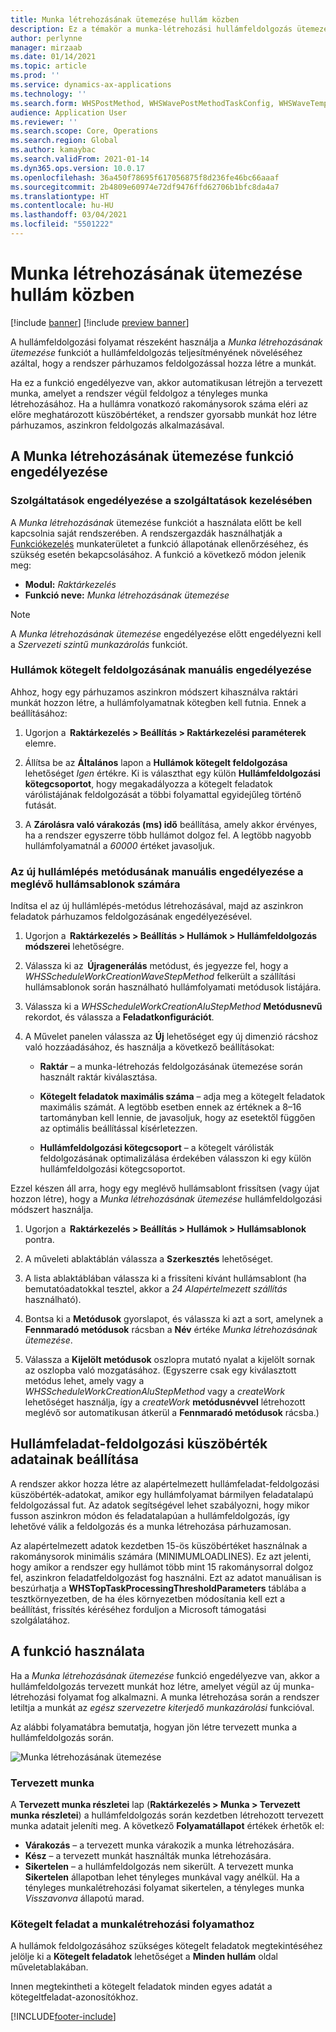 ```yaml
---
title: Munka létrehozásának ütemezése hullám közben
description: Ez a témakör a munka-létrehozási hullámfeldolgozás ütemezésének beállítását és használatát ismerteti.
author: perlynne
manager: mirzaab
ms.date: 01/14/2021
ms.topic: article
ms.prod: ''
ms.service: dynamics-ax-applications
ms.technology: ''
ms.search.form: WHSPostMethod, WHSWavePostMethodTaskConfig, WHSWaveTemplateTable, WHSParameters, WHSWaveTableListPage, WHSWorkTableListPage, WHSWorkTable, BatchJobEnhanced, WHSPlannedWorkOrder
audience: Application User
ms.reviewer: ''
ms.search.scope: Core, Operations
ms.search.region: Global
ms.author: kamaybac
ms.search.validFrom: 2021-01-14
ms.dyn365.ops.version: 10.0.17
ms.openlocfilehash: 36a450f78695f617056875f8d236fe46bc66aaaf
ms.sourcegitcommit: 2b4809e60974e72df9476ffd62706b1bfc8da4a7
ms.translationtype: HT
ms.contentlocale: hu-HU
ms.lasthandoff: 03/04/2021
ms.locfileid: "5501222"
---
```

# <a name="schedule-work-creation-during-wave"></a>Munka létrehozásának ütemezése hullám közben

[!include [banner](../../includes/banner.md)]
[!include [preview banner](../includes/preview-banner.md)]

A hullámfeldolgozási folyamat részeként használja a *Munka létrehozásának ütemezése* funkciót a hullámfeldolgozás teljesítményének növeléséhez azáltal, hogy a rendszer párhuzamos feldolgozással hozza létre a munkát.

Ha ez a funkció engedélyezve van, akkor automatikusan létrejön a tervezett munka, amelyet a rendszer végül feldolgoz a tényleges munka létrehozásához. Ha a hullámra vonatkozó rakománysorok száma eléri az előre meghatározott küszöbértéket, a rendszer gyorsabb munkát hoz létre párhuzamos, aszinkron feldolgozás alkalmazásával.

## <a name="enable-the-schedule-work-creation-feature"></a>A Munka létrehozásának ütemezése funkció engedélyezése

### <a name="enable-the-feature-in-feature-management"></a>Szolgáltatások engedélyezése a szolgáltatások kezelésében

A *Munka létrehozásának* ütemezése funkciót a használata előtt be kell kapcsolnia saját rendszerében. A rendszergazdák használhatják a [Funkciókezelés](../../fin-ops-core/fin-ops/get-started/feature-management/feature-management-overview.md) munkaterületet a funkció állapotának ellenőrzéséhez, és szükség esetén bekapcsolásához. A funkció a következő módon jelenik meg:

- **Modul:** *Raktárkezelés*
- **Funkció neve:** *Munka létrehozásának ütemezése*

> [!NOTE]
> A *Munka létrehozásának ütemezése* engedélyezése előtt engedélyezni kell a *Szervezeti szintű munkazárolás* funkciót.

### <a name="manually-enable-batch-processing-of-waves"></a>Hullámok kötegelt feldolgozásának manuális engedélyezése

Ahhoz, hogy egy párhuzamos aszinkron módszert kihasználva raktári munkát hozzon létre, a hullámfolyamatnak kötegben kell futnia. Ennek a beállításához:

1. Ugorjon a  **Raktárkezelés \> Beállítás \> Raktárkezelési paraméterek** elemre.

1. Állítsa be az **Általános** lapon a **Hullámok kötegelt feldolgozása** lehetőséget *Igen* értékre. Ki is választhat egy külön **Hullámfeldolgozási kötegcsoportot**, hogy megakadályozza a kötegelt feladatok várólistájának feldolgozását a többi folyamattal egyidejűleg történő futását.

1. A **Zárolásra való várakozás (ms) idő** beállítása, amely akkor érvényes, ha a rendszer egyszerre több hullámot dolgoz fel. A legtöbb nagyobb hullámfolyamatnál a *60000* értéket javasoljuk.

### <a name="manually-enable-the-new-wave-step-method-for-existing-wave-templates"></a>Az új hullámlépés metódusának manuális engedélyezése a meglévő hullámsablonok számára

Indítsa el az új hullámlépés-metódus létrehozásával, majd az aszinkron feladatok párhuzamos feldolgozásának engedélyezésével.

1. Ugorjon a  **Raktárkezelés \> Beállítás \> Hullámok \> Hullámfeldolgozás módszerei** lehetőségre.

1. Válassza ki az  **Újragenerálás** metódust, és jegyezze fel, hogy a *WHSScheduleWorkCreationWaveStepMethod* felkerült a szállítási hullámsablonok során használható hullámfolyamati metódusok listájára.

1. Válassza ki a *WHSScheduleWorkCreationAluStepMethod* **Metódusnevű** rekordot, és válassza a **Feladatkonfigurációt**.

1. A Művelet panelen válassza az **Új** lehetőséget egy új dimenzió rácshoz való hozzáadásához, és használja a következő beállításokat:

    - **Raktár** – a munka-létrehozás feldolgozásának ütemezése során használt raktár kiválasztása.

    - **Kötegelt feladatok maximális száma** – adja meg a kötegelt feladatok maximális számát. A legtöbb esetben ennek az értéknek a 8–16 tartományban kell lennie, de javasoljuk, hogy az esetektől függően az optimális beállítással kísérletezzen.

    - **Hullámfeldolgozási kötegcsoport** – a kötegelt várólisták feldolgozásának optimalizálása érdekében válasszon ki egy külön hullámfeldolgozási kötegcsoportot.

Ezzel készen áll arra, hogy egy meglévő hullámsablont frissítsen (vagy újat hozzon létre), hogy a *Munka létrehozásának ütemezése* hullámfeldolgozási módszert használja.

1. Ugorjon a  **Raktárkezelés \> Beállítás \> Hullámok \> Hullámsablonok** pontra.

1. A műveleti ablaktáblán válassza a **Szerkesztés** lehetőséget.

1. A lista ablaktáblában válassza ki a frissíteni kívánt hullámsablont (ha bemutatóadatokkal tesztel, akkor a *24 Alapértelmezett szállítás* használható).

1. Bontsa ki a **Metódusok** gyorslapot, és válassza ki azt a sort, amelynek a **Fennmaradó metódusok** rácsban a **Név** értéke *Munka létrehozásának ütemezése*.

1. Válassza a **Kijelölt metódusok** oszlopra mutató nyalat a kijelölt sornak az oszlopba való mozgatásához. (Egyszerre csak egy kiválasztott metódus lehet, amely vagy a *WHSScheduleWorkCreationAluStepMethod* vagy a *createWork* lehetőséget használja, így a *createWork* **metódusnévvel** létrehozott meglévő sor automatikusan átkerül a **Fennmaradó metódusok** rácsba.)

## <a name="set-wave-task-processing-threshold-data"></a>Hullámfeladat-feldolgozási küszöbérték adatainak beállítása

A rendszer akkor hozza létre az alapértelmezett hullámfeladat-feldolgozási küszöbérték-adatokat, amikor egy hullámfolyamat bármilyen feladatalapú feldolgozással fut. Az adatok segítségével lehet szabályozni, hogy mikor fusson aszinkron módon és feladatalapúan a hullámfeldolgozás, így lehetővé válik a feldolgozás és a munka létrehozása párhuzamosan.

Az alapértelmezett adatok kezdetben 15-ös küszöbértéket használnak a rakománysorok minimális számára (MINIMUMLOADLINES). Ez azt jelenti, hogy amikor a rendszer egy hullámot több mint 15 rakománysorral dolgoz fel, aszinkron feladatfeldolgozást fog használni. Ezt az adatot manuálisan is beszúrhatja a **WHSTopTaskProcessingThresholdParameters** táblába a tesztkörnyezetben, de ha éles környezetben módosítania kell ezt a beállítást, frissítés kéréséhez forduljon a Microsoft támogatási szolgálatához.

## <a name="work-with-the-feature"></a>A funkció használata

Ha a *Munka létrehozásának ütemezése* funkció engedélyezve van, akkor a hullámfeldolgozás tervezett munkát hoz létre, amelyet végül az új munka-létrehozási folyamat fog alkalmazni. A munka létrehozása során a rendszer letiltja a munkát az *egész szervezetre kiterjedő munkazárolási* funkcióval.

Az alábbi folyamatábra bemutatja, hogyan jön létre tervezett munka a hullámfeldolgozás során.

![Munka létrehozásának ütemezése](media/schedule-work-creation-process.png)

### <a name="planned-work"></a>Tervezett munka

A **Tervezett munka részletei** lap (**Raktárkezelés \> Munka \> Tervezett munka részletei**) a hullámfeldolgozás során kezdetben létrehozott tervezett munka adatait jeleníti meg. A következő **Folyamatállapot** értékek érhetők el:

- **Várakozás** – a tervezett munka várakozik a munka létrehozására.
- **Kész** – a tervezett munkát használták munka létrehozására.
- **Sikertelen** – a hullámfeldolgozás nem sikerült. A tervezett munka **Sikertelen** állapotban lehet tényleges munkával vagy anélkül. Ha a tényleges munkalétrehozási folyamat sikertelen, a tényleges munka *Visszavonva* állapotú marad.

### <a name="batch-job-for-the-work-creation-process"></a>Kötegelt feladat a munkalétrehozási folyamathoz

A hullámok feldolgozásához szükséges kötegelt feladatok megtekintéséhez jelölje ki a **Kötegelt feladatok** lehetőséget a **Minden hullám** oldal műveletablakában.

Innen megtekintheti a kötegelt feladatok minden egyes adatát a kötegeltfeladat-azonosítókhoz.


[!INCLUDE[footer-include](../../includes/footer-banner.md)]